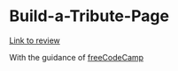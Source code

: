 # Build-a-Tribute-Page

[Link to review](https://tributepagefreecc.netlify.app/)

With the guidance of [freeCodeCamp](https://www.freecodecamp.org/)
